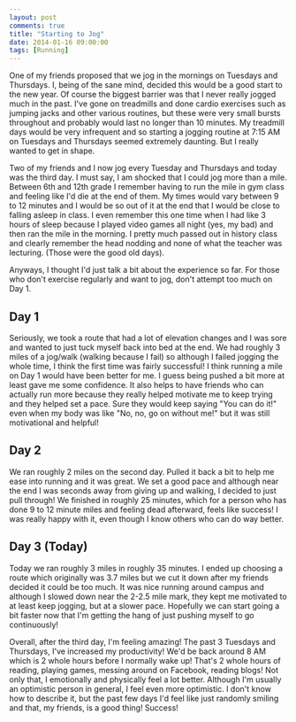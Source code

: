```yaml
---
layout: post
comments: true
title: "Starting to Jog"
date: 2014-01-16 09:00:00
tags: [Running]
---
```


One of my friends proposed that we jog in the mornings on Tuesdays and
Thursdays. I, being of the sane mind, decided this would be a good start to
the new year. Of course the biggest barrier was that I never really jogged
much in the past. I've gone on treadmills and done cardio exercises such as
jumping jacks and other various routines, but these were very small bursts
throughout and probably would last no longer than 10 minutes. My treadmill
days would be very infrequent and so starting a jogging
routine at 7:15 AM on Tuesdays and Thursdays seemed extremely daunting.
But I really wanted to get in shape.

<!--more-->

Two of my friends and I now jog every Tuesday and Thursdays and today was the
third day. I must say, I am shocked that I could jog more than a mile. Between
6th and 12th grade I remember having to run the mile in gym class and feeling
like I'd die at the end of them. My times would vary between 9 to 12 minutes and
I would be so out of it at the end that I would be close to falling asleep in
class. I even remember this one time when I had like 3 hours of sleep
because I played video games all night (yes, my bad) and then ran the mile in
the morning. I pretty much passed out in history class and clearly remember the
head nodding and none of what the teacher was lecturing.
(Those were the good old days).

Anyways, I thought I'd just talk a bit about the experience so far. For those
who don't exercise regularly and want to jog, don't attempt too much on Day 1.

## Day 1

Seriously, we took a route that had a lot of elevation changes and I was sore
and wanted to just tuck myself back into bed at the end. We had roughly 3 miles
of a jog/walk (walking because I fail) so although I failed jogging the whole
time, I think the first time was fairly successful! I think running a mile on
Day 1 would have been better for me. I guess being pushed a bit more at least
gave me some confidence. It also helps to have friends who can actually run
more because they really helped motivate me to keep trying and they helped set
a pace. Sure they would keep saying "You can do it!" even when my body was like
"No, no, go on without me!" but it was still motivational and helpful!

## Day 2

We ran roughly 2 miles on the second day. Pulled it back a bit to help me ease
into running and it was great. We set a good pace and although near the end I
was seconds away from giving up and walking, I decided to just pull through!
We finished in roughly 25 minutes, which for a person who has done 9 to 12
minute miles and feeling dead afterward, feels like success! I was really happy
with it, even though I know others who can do way better.

## Day 3 (Today)

Today we ran roughly 3 miles in roughly 35 minutes. I ended up choosing a route
which originally was 3.7 miles but we cut it down after my friends decided it
could be too much. It was nice running around campus and although I slowed down
near the 2-2.5 mile mark, they kept me motivated to at least keep jogging, but
at a slower pace. Hopefully we can start going a bit faster now that I'm getting
the hang of just pushing myself to go continuously!

Overall, after the third day, I'm feeling amazing! The past 3 Tuesdays
and Thursdays, I've increased my productivity! We'd be back around 8 AM which is
2 whole hours before I normally wake up! That's 2 whole hours of reading,
playing games, messing around on Facebook, reading blogs! Not only that, I
emotionally and physically feel a lot better. Although I'm usually an optimistic
person in general, I feel even more optimistic. I don't know how to describe it,
but the past few days I'd feel like just randomly smiling and that, my friends, is
a good thing! Success!


